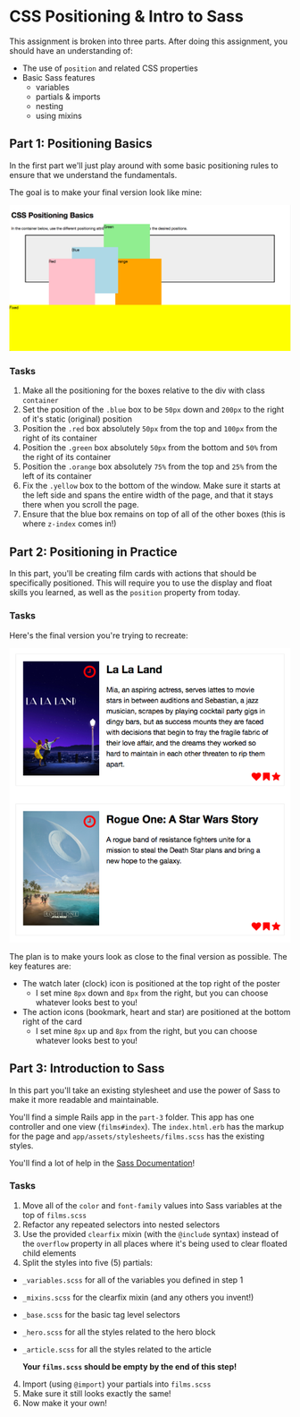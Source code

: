 # CSS Positioning & Intro to Sass

This assignment is broken into three parts. After doing this assignment, you should have an understanding of:

- The use of `position` and related CSS properties
- Basic Sass features
  - variables
  - partials & imports
  - nesting
  - using mixins


## Part 1: Positioning Basics
In the first part we'll just play around with some basic positioning rules to ensure that we understand the fundamentals.

The goal is to make your final version look like mine:

![Part 1: Final Version](part-1-final.png)

### Tasks
1. Make all the positioning for the boxes relative to the div with class `container`
2. Set the position of the `.blue` box to be `50px` down and `200px` to the right of it's static (original) position
3. Position the `.red` box absolutely `50px` from the top and `100px` from the right of its container
4. Position the `.green` box absolutely `50px` from the bottom and `50%` from the right of its container
5. Position the `.orange` box absolutely `75%` from the top and `25%` from the left of its container
6. Fix the `.yellow` box to the bottom of the window. Make sure it starts at the left side and spans the entire width of the page, and that it stays there when you scroll the page.
7. Ensure that the blue box remains on top of all of the other boxes (this is where `z-index` comes in!)


## Part 2: Positioning in Practice
In this part, you'll be creating film cards with actions that should be specifically positioned. This will require you to use the display and float skills you learned, as well as the `position` property from today.

### Tasks
Here's the final version you're trying to recreate:

![Part 2: Final Version](part-2-final.png)

The plan is to make yours look as close to the final version as possible. The key features are:

- The watch later (clock) icon is positioned at the top right of the poster
  - I set mine `8px` down and `8px` from the right, but you can choose whatever looks best to you!
- The action icons (bookmark, heart and star) are positioned at the bottom right of the card
  - I set mine `8px` up and `8px` from the right, but you can choose whatever looks best to you!


## Part 3: Introduction to Sass
In this part you'll take an existing stylesheet and use the power of Sass to make it more readable and maintainable.

You'll find a simple Rails app in the `part-3` folder. This app has one controller and one view (`films#index`). The `index.html.erb` has the markup for the page and `app/assets/stylesheets/films.scss` has the existing styles.

You'll find a lot of help in the [Sass Documentation](http://sass-lang.com/documentation/file.SASS_REFERENCE.html)!

### Tasks
1. Move all of the `color` and `font-family` values into Sass variables at the top of `films.scss`
2. Refactor any repeated selectors into nested selectors
3. Use the provided `clearfix` mixin (with the `@include` syntax) instead of the `overflow` property in all places where it's being used to clear floated child elements
3. Split the styles into five (5) partials:
  - `_variables.scss` for all of the variables you defined in step 1
  - `_mixins.scss` for the clearfix mixin (and any others you invent!)
  - `_base.scss` for the basic tag level selectors
  - `_hero.scss` for all the styles related to the hero block
  - `_article.scss` for all the styles related to the article

    **Your `films.scss` should be empty by the end of this step!**
4. Import (using `@import`) your partials into `films.scss`
5. Make sure it still looks exactly the same!
6. Now make it your own!
